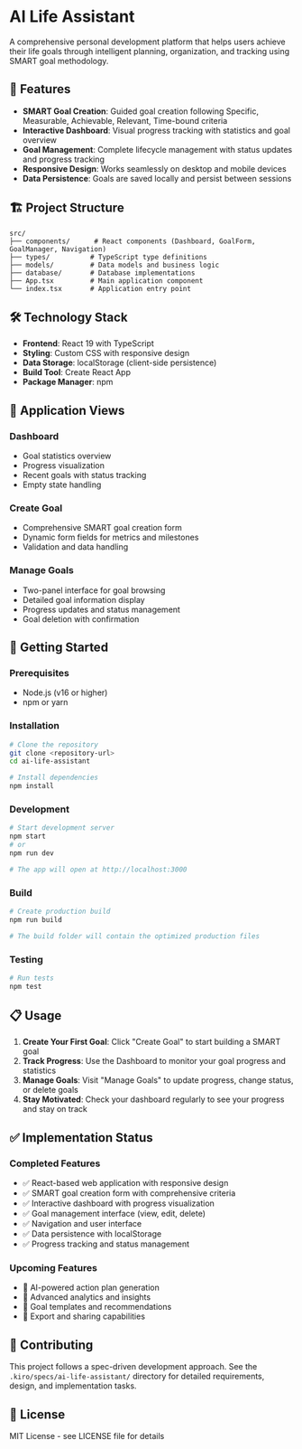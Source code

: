 # AI Life Assistant

A comprehensive personal development platform that helps users achieve their life goals through intelligent planning, organization, and tracking using SMART goal methodology.

## 🚀 Features

- **SMART Goal Creation**: Guided goal creation following Specific, Measurable, Achievable, Relevant, Time-bound criteria
- **Interactive Dashboard**: Visual progress tracking with statistics and goal overview
- **Goal Management**: Complete lifecycle management with status updates and progress tracking
- **Responsive Design**: Works seamlessly on desktop and mobile devices
- **Data Persistence**: Goals are saved locally and persist between sessions

## 🏗️ Project Structure

```
src/
├── components/      # React components (Dashboard, GoalForm, GoalManager, Navigation)
├── types/          # TypeScript type definitions
├── models/         # Data models and business logic
├── database/       # Database implementations
├── App.tsx         # Main application component
└── index.tsx       # Application entry point
```

## 🛠️ Technology Stack

- **Frontend**: React 19 with TypeScript
- **Styling**: Custom CSS with responsive design
- **Data Storage**: localStorage (client-side persistence)
- **Build Tool**: Create React App
- **Package Manager**: npm

## 📱 Application Views

### Dashboard
- Goal statistics overview
- Progress visualization
- Recent goals with status tracking
- Empty state handling

### Create Goal
- Comprehensive SMART goal creation form
- Dynamic form fields for metrics and milestones
- Validation and data handling

### Manage Goals
- Two-panel interface for goal browsing
- Detailed goal information display
- Progress updates and status management
- Goal deletion with confirmation

## 🚀 Getting Started

### Prerequisites
- Node.js (v16 or higher)
- npm or yarn

### Installation
```bash
# Clone the repository
git clone <repository-url>
cd ai-life-assistant

# Install dependencies
npm install
```

### Development
```bash
# Start development server
npm start
# or
npm run dev

# The app will open at http://localhost:3000
```

### Build
```bash
# Create production build
npm run build

# The build folder will contain the optimized production files
```

### Testing
```bash
# Run tests
npm test
```

## 📋 Usage

1. **Create Your First Goal**: Click "Create Goal" to start building a SMART goal
2. **Track Progress**: Use the Dashboard to monitor your goal progress and statistics
3. **Manage Goals**: Visit "Manage Goals" to update progress, change status, or delete goals
4. **Stay Motivated**: Check your dashboard regularly to see your progress and stay on track

## ✅ Implementation Status

### Completed Features
- ✅ React-based web application with responsive design
- ✅ SMART goal creation form with comprehensive criteria
- ✅ Interactive dashboard with progress visualization
- ✅ Goal management interface (view, edit, delete)
- ✅ Navigation and user interface
- ✅ Data persistence with localStorage
- ✅ Progress tracking and status management

### Upcoming Features
- 🔄 AI-powered action plan generation
- 🔄 Advanced analytics and insights
- 🔄 Goal templates and recommendations
- 🔄 Export and sharing capabilities

## 🤝 Contributing

This project follows a spec-driven development approach. See the `.kiro/specs/ai-life-assistant/` directory for detailed requirements, design, and implementation tasks.

## 📄 License

MIT License - see LICENSE file for details